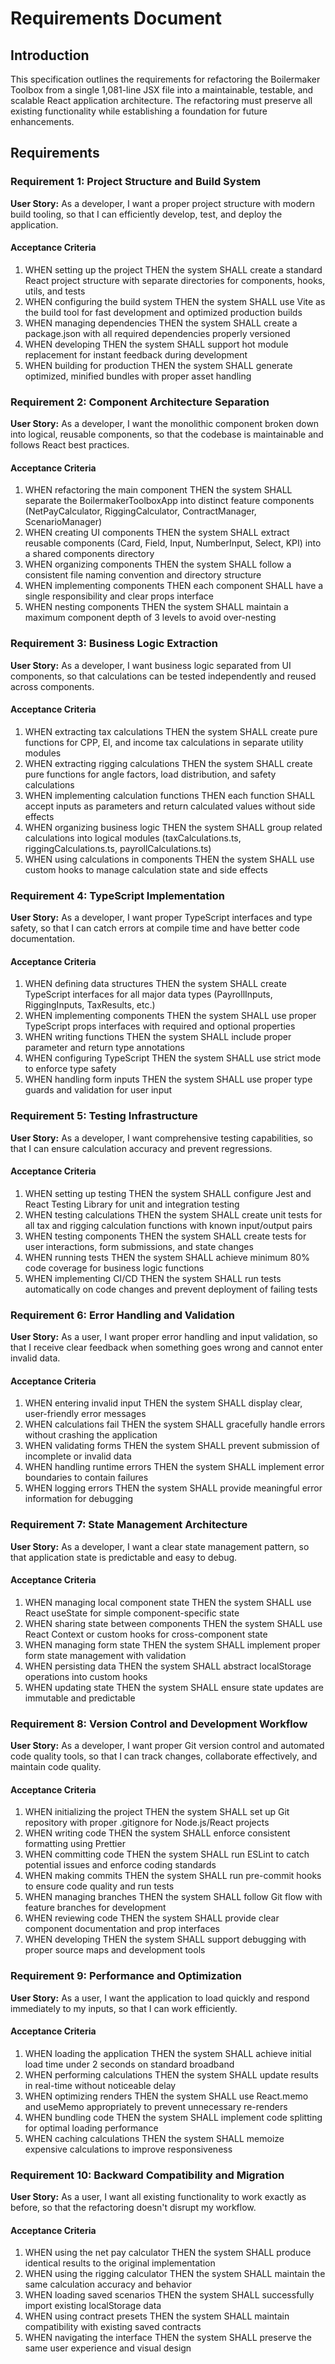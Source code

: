 # Requirements Document

## Introduction

This specification outlines the requirements for refactoring the Boilermaker Toolbox from a single 1,081-line JSX file into a maintainable, testable, and scalable React application architecture. The refactoring must preserve all existing functionality while establishing a foundation for future enhancements.

## Requirements

### Requirement 1: Project Structure and Build System

**User Story:** As a developer, I want a proper project structure with modern build tooling, so that I can efficiently develop, test, and deploy the application.

#### Acceptance Criteria

1. WHEN setting up the project THEN the system SHALL create a standard React project structure with separate directories for components, hooks, utils, and tests
2. WHEN configuring the build system THEN the system SHALL use Vite as the build tool for fast development and optimized production builds
3. WHEN managing dependencies THEN the system SHALL create a package.json with all required dependencies properly versioned
4. WHEN developing THEN the system SHALL support hot module replacement for instant feedback during development
5. WHEN building for production THEN the system SHALL generate optimized, minified bundles with proper asset handling

### Requirement 2: Component Architecture Separation

**User Story:** As a developer, I want the monolithic component broken down into logical, reusable components, so that the codebase is maintainable and follows React best practices.

#### Acceptance Criteria

1. WHEN refactoring the main component THEN the system SHALL separate the BoilermakerToolboxApp into distinct feature components (NetPayCalculator, RiggingCalculator, ContractManager, ScenarioManager)
2. WHEN creating UI components THEN the system SHALL extract reusable components (Card, Field, Input, NumberInput, Select, KPI) into a shared components directory
3. WHEN organizing components THEN the system SHALL follow a consistent file naming convention and directory structure
4. WHEN implementing components THEN each component SHALL have a single responsibility and clear props interface
5. WHEN nesting components THEN the system SHALL maintain a maximum component depth of 3 levels to avoid over-nesting

### Requirement 3: Business Logic Extraction

**User Story:** As a developer, I want business logic separated from UI components, so that calculations can be tested independently and reused across components.

#### Acceptance Criteria

1. WHEN extracting tax calculations THEN the system SHALL create pure functions for CPP, EI, and income tax calculations in separate utility modules
2. WHEN extracting rigging calculations THEN the system SHALL create pure functions for angle factors, load distribution, and safety calculations
3. WHEN implementing calculation functions THEN each function SHALL accept inputs as parameters and return calculated values without side effects
4. WHEN organizing business logic THEN the system SHALL group related calculations into logical modules (taxCalculations.ts, riggingCalculations.ts, payrollCalculations.ts)
5. WHEN using calculations in components THEN the system SHALL use custom hooks to manage calculation state and side effects

### Requirement 4: TypeScript Implementation

**User Story:** As a developer, I want proper TypeScript interfaces and type safety, so that I can catch errors at compile time and have better code documentation.

#### Acceptance Criteria

1. WHEN defining data structures THEN the system SHALL create TypeScript interfaces for all major data types (PayrollInputs, RiggingInputs, TaxResults, etc.)
2. WHEN implementing components THEN the system SHALL use proper TypeScript props interfaces with required and optional properties
3. WHEN writing functions THEN the system SHALL include proper parameter and return type annotations
4. WHEN configuring TypeScript THEN the system SHALL use strict mode to enforce type safety
5. WHEN handling form inputs THEN the system SHALL use proper type guards and validation for user input

### Requirement 5: Testing Infrastructure

**User Story:** As a developer, I want comprehensive testing capabilities, so that I can ensure calculation accuracy and prevent regressions.

#### Acceptance Criteria

1. WHEN setting up testing THEN the system SHALL configure Jest and React Testing Library for unit and integration testing
2. WHEN testing calculations THEN the system SHALL create unit tests for all tax and rigging calculation functions with known input/output pairs
3. WHEN testing components THEN the system SHALL create tests for user interactions, form submissions, and state changes
4. WHEN running tests THEN the system SHALL achieve minimum 80% code coverage for business logic functions
5. WHEN implementing CI/CD THEN the system SHALL run tests automatically on code changes and prevent deployment of failing tests

### Requirement 6: Error Handling and Validation

**User Story:** As a user, I want proper error handling and input validation, so that I receive clear feedback when something goes wrong and cannot enter invalid data.

#### Acceptance Criteria

1. WHEN entering invalid input THEN the system SHALL display clear, user-friendly error messages
2. WHEN calculations fail THEN the system SHALL gracefully handle errors without crashing the application
3. WHEN validating forms THEN the system SHALL prevent submission of incomplete or invalid data
4. WHEN handling runtime errors THEN the system SHALL implement error boundaries to contain failures
5. WHEN logging errors THEN the system SHALL provide meaningful error information for debugging

### Requirement 7: State Management Architecture

**User Story:** As a developer, I want a clear state management pattern, so that application state is predictable and easy to debug.

#### Acceptance Criteria

1. WHEN managing local component state THEN the system SHALL use React useState for simple component-specific state
2. WHEN sharing state between components THEN the system SHALL use React Context or custom hooks for cross-component state
3. WHEN managing form state THEN the system SHALL implement proper form state management with validation
4. WHEN persisting data THEN the system SHALL abstract localStorage operations into custom hooks
5. WHEN updating state THEN the system SHALL ensure state updates are immutable and predictable

### Requirement 8: Version Control and Development Workflow

**User Story:** As a developer, I want proper Git version control and automated code quality tools, so that I can track changes, collaborate effectively, and maintain code quality.

#### Acceptance Criteria

1. WHEN initializing the project THEN the system SHALL set up Git repository with proper .gitignore for Node.js/React projects
2. WHEN writing code THEN the system SHALL enforce consistent formatting using Prettier
3. WHEN committing code THEN the system SHALL run ESLint to catch potential issues and enforce coding standards
4. WHEN making commits THEN the system SHALL run pre-commit hooks to ensure code quality and run tests
5. WHEN managing branches THEN the system SHALL follow Git flow with feature branches for development
6. WHEN reviewing code THEN the system SHALL provide clear component documentation and prop interfaces
7. WHEN developing THEN the system SHALL support debugging with proper source maps and development tools

### Requirement 9: Performance and Optimization

**User Story:** As a user, I want the application to load quickly and respond immediately to my inputs, so that I can work efficiently.

#### Acceptance Criteria

1. WHEN loading the application THEN the system SHALL achieve initial load time under 2 seconds on standard broadband
2. WHEN performing calculations THEN the system SHALL update results in real-time without noticeable delay
3. WHEN optimizing renders THEN the system SHALL use React.memo and useMemo appropriately to prevent unnecessary re-renders
4. WHEN bundling code THEN the system SHALL implement code splitting for optimal loading performance
5. WHEN caching calculations THEN the system SHALL memoize expensive calculations to improve responsiveness

### Requirement 10: Backward Compatibility and Migration

**User Story:** As a user, I want all existing functionality to work exactly as before, so that the refactoring doesn't disrupt my workflow.

#### Acceptance Criteria

1. WHEN using the net pay calculator THEN the system SHALL produce identical results to the original implementation
2. WHEN using the rigging calculator THEN the system SHALL maintain the same calculation accuracy and behavior
3. WHEN loading saved scenarios THEN the system SHALL successfully import existing localStorage data
4. WHEN using contract presets THEN the system SHALL maintain compatibility with existing saved contracts
5. WHEN navigating the interface THEN the system SHALL preserve the same user experience and visual design